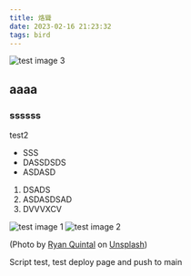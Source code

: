 ```yaml
---
title: 烙聳
date: 2023-02-16 21:23:32
tags: bird  
---
```


![test image 3](/images/316149337_1226368187920455_2972906704404063066_n.jpg)


## aaaa

### ssssss

test2

- SSS
- DASSDSDS
- ASDASD

1. DSADS
2. ASDASDSAD
3. DVVVXCV

![test image 1](/images/ryan-quintal-Rt0fXXXvf4w-unsplash_640x426.jpg)
![test image 2](/images/ryan-quintal-Rt0fXXXvf4w-unsplash_1920x1080.jpg)

(Photo by <a href="https://unsplash.com/@ryanquintal?utm_source=unsplash&utm_medium=referral&utm_content=creditCopyText">Ryan Quintal</a> on <a href="https://unsplash.com/photos/Rt0fXXXvf4w?utm_source=unsplash&utm_medium=referral&utm_content=creditCopyText">Unsplash</a>)

Script test, test deploy page and push to main